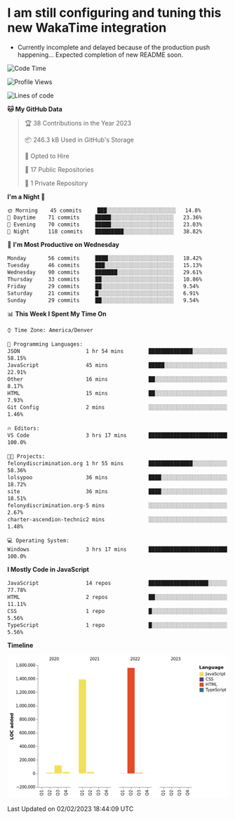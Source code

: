 # I am still configuring and tuning this new WakaTime integration
- Currently incomplete and delayed because of the production push happening... Expected completion of new README soon.
<!--START_SECTION:waka-->
![Code Time](http://img.shields.io/badge/Code%20Time-4%20hrs%2053%20mins-blue)

![Profile Views](http://img.shields.io/badge/Profile%20Views-0-blue)

![Lines of code](https://img.shields.io/badge/From%20Hello%20World%20I%27ve%20Written-3%20Million%20lines%20of%20code-blue)

**🐱 My GitHub Data** 

> 🏆 38 Contributions in the Year 2023
 > 
> 📦 246.3 kB Used in GitHub's Storage 
 > 
> 💼 Opted to Hire
 > 
> 📜 17 Public Repositories 
 > 
> 🔑 1 Private Repository 
 > 
**I'm a Night 🦉** 

```text
🌞 Morning    45 commits     ███░░░░░░░░░░░░░░░░░░░░░░   14.8% 
🌆 Daytime    71 commits     █████░░░░░░░░░░░░░░░░░░░░   23.36% 
🌃 Evening    70 commits     █████░░░░░░░░░░░░░░░░░░░░   23.03% 
🌙 Night      118 commits    █████████░░░░░░░░░░░░░░░░   38.82%

```
📅 **I'm Most Productive on Wednesday** 

```text
Monday       56 commits     ████░░░░░░░░░░░░░░░░░░░░░   18.42% 
Tuesday      46 commits     ███░░░░░░░░░░░░░░░░░░░░░░   15.13% 
Wednesday    90 commits     ███████░░░░░░░░░░░░░░░░░░   29.61% 
Thursday     33 commits     ██░░░░░░░░░░░░░░░░░░░░░░░   10.86% 
Friday       29 commits     ██░░░░░░░░░░░░░░░░░░░░░░░   9.54% 
Saturday     21 commits     █░░░░░░░░░░░░░░░░░░░░░░░░   6.91% 
Sunday       29 commits     ██░░░░░░░░░░░░░░░░░░░░░░░   9.54%

```


📊 **This Week I Spent My Time On** 

```text
⌚︎ Time Zone: America/Denver

💬 Programming Languages: 
JSON                     1 hr 54 mins        ██████████████░░░░░░░░░░░   58.15% 
JavaScript               45 mins             █████░░░░░░░░░░░░░░░░░░░░   22.91% 
Other                    16 mins             ██░░░░░░░░░░░░░░░░░░░░░░░   8.17% 
HTML                     15 mins             ██░░░░░░░░░░░░░░░░░░░░░░░   7.93% 
Git Config               2 mins              ░░░░░░░░░░░░░░░░░░░░░░░░░   1.46%

🔥 Editors: 
VS Code                  3 hrs 17 mins       █████████████████████████   100.0%

🐱‍💻 Projects: 
felonydiscrimination.org 1 hr 55 mins        ██████████████░░░░░░░░░░░   58.36% 
lolsypoo                 36 mins             ████░░░░░░░░░░░░░░░░░░░░░   18.72% 
site                     36 mins             ████░░░░░░░░░░░░░░░░░░░░░   18.51% 
felonydiscrimination.org-5 mins              ░░░░░░░░░░░░░░░░░░░░░░░░░   2.67% 
charter-ascendion-technic2 mins              ░░░░░░░░░░░░░░░░░░░░░░░░░   1.48%

💻 Operating System: 
Windows                  3 hrs 17 mins       █████████████████████████   100.0%

```

**I Mostly Code in JavaScript** 

```text
JavaScript               14 repos            ███████████████████░░░░░░   77.78% 
HTML                     2 repos             ██░░░░░░░░░░░░░░░░░░░░░░░   11.11% 
CSS                      1 repo              █░░░░░░░░░░░░░░░░░░░░░░░░   5.56% 
TypeScript               1 repo              █░░░░░░░░░░░░░░░░░░░░░░░░   5.56%

```


**Timeline**

![Chart not found](https://raw.githubusercontent.com/certifiedbice/certifiedbice/main/charts/bar_graph.png) 


 Last Updated on 02/02/2023 18:44:09 UTC
<!--END_SECTION:waka-->
